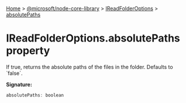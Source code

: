 [Home](./index) &gt; [@microsoft/node-core-library](./node-core-library.md) &gt; [IReadFolderOptions](./node-core-library.ireadfolderoptions.md) &gt; [absolutePaths](./node-core-library.ireadfolderoptions.absolutepaths.md)

# IReadFolderOptions.absolutePaths property

If true, returns the absolute paths of the files in the folder. Defaults to \`false\`.

**Signature:**
```javascript
absolutePaths: boolean
```
